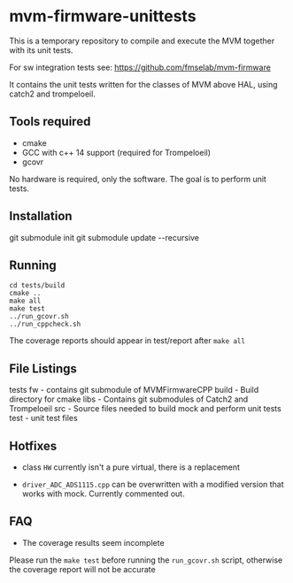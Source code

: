 # mvm-firmware-unittests

This is a temporary repository to compile and execute the MVM together with its unit tests.

For sw integration tests see: https://github.com/fmselab/mvm-firmware

It contains the unit tests written for the classes of MVM above HAL, using catch2 and trompeloeil.

## Tools required

- cmake
- GCC with c++ 14 support (required for Trompeloeil)
- gcovr

No hardware is required, only the software. The goal is to perform unit tests.

## Installation

git submodule init
git submodule update --recursive

## Running

```
cd tests/build
cmake ..
make all
make test
../run_gcovr.sh
../run_cppcheck.sh
```

The coverage reports should appear in test/report after `make all`

## File Listings

tests
    fw - contains git submodule of MVMFirmwareCPP
    build - Build directory for cmake
    libs - Contains git submodules of Catch2 and Trompeloeil
    src - Source files needed to build mock and perform unit tests
    test - unit test files

## Hotfixes

- class `HW` currently isn't a pure virtual, there is a replacement

- `driver_ADC_ADS1115.cpp` can be overwritten with a modified version that works with mock. Currently commented out.

## FAQ

- The coverage results seem incomplete

Please run the `make test` before running the `run_gcovr.sh` script, otherwise the coverage report will not be accurate

